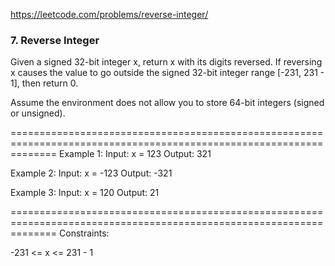 https://leetcode.com/problems/reverse-integer/

### 7. Reverse Integer

Given a signed 32-bit integer x, return x with its digits reversed. 
If reversing x causes the value to go outside the signed 32-bit integer range [-231, 231 - 1], then return 0.

Assume the environment does not allow you to store 64-bit integers (signed or unsigned).
 
====================================================================================================================
Example 1:
Input: x = 123
Output: 321

Example 2:
Input: x = -123
Output: -321

Example 3:
Input: x = 120
Output: 21
 
====================================================================================================================
Constraints:

-231 <= x <= 231 - 1